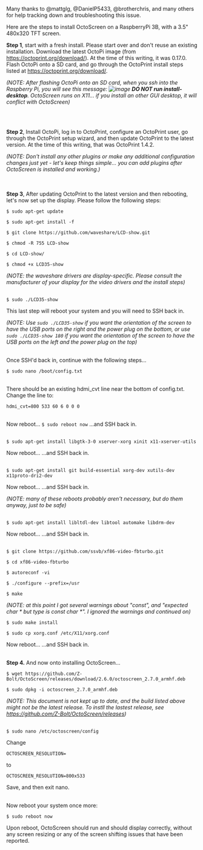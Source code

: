 Many thanks to @mattglg, @DanielP5433, @brotherchris, and many others for help tracking down and troubleshooting this issue.

Here are the steps to install OctoScreen on a RaspberryPi 3B, with a 3.5" 480x320 TFT screen.

**Step 1**, start with a fresh install.  Please start over and don't reuse an existing installation.  Download the latest OctoPi image (from https://octoprint.org/download/).  At the time of this writing, it was 0.17.0.  Flash OctoPi onto a SD card, and go through the OctoPrint install steps listed at https://octoprint.org/download/.
<br />

_(NOTE:  After flashing OctoPi onto an SD card, when you ssh into the Raspberry Pi, you will see this message:
![image](https://user-images.githubusercontent.com/10328858/108611440-606bdb00-7393-11eb-9044-935b20c6e753.png)
**DO NOT run install-desktop**.  OctoScreen runs on X11... if you install an other GUI desktop, it will conflict with OctoScreen)_

<br />
<br />

**Step 2**, Install OctoPi, log in to OctoPrint, configure an OctoPrint user, go through the OctoPrint setup wizard, and then update OctoPrint to the latest version.  At the time of this writing, that was OctoPrint 1.4.2.

_(NOTE:  Don't install any other plugins or make any additional configuration changes just yet - let's keep things simple... you can add plugins after OctoScreen is installed and working.)_
<br />
<br />
<br />

**Step 3**, After updating OctoPrint to the latest version and then rebooting, let's now set up the display.
Please follow the following steps:

`$ sudo apt-get update`

`$ sudo apt-get install -f`

`$ git clone https://github.com/waveshare/LCD-show.git`

`$ chmod -R 755 LCD-show`

`$ cd LCD-show/`

`$ chmod +x LCD35-show`

_(NOTE: the waveshare drivers are display-specific.  Please consult the manufacturer of your display for the video drivers and the install steps)_
<br />
<br />


`$ sudo ./LCD35-show`

This last step will reboot your system and you will need to SSH back in.  

_(NOTE: Use `sudo ./LCD35-show` if you want the orientation of the screen to have the USB ports on the right and the power plug on the bottom, or use `sudo ./LCD35-show 180` if you want the orientation of the screen to have the USB ports on the left and the power plug on the top)_
<br />
<br />


Once SSH'd back in, continue with the following steps...

`$ sudo nano /boot/config.txt`
<br />
<br />

There should be an existing hdmi_cvt line near the bottom of config.txt.  Change the line to:

`hdmi_cvt=800 533 60 6 0 0 0`
<br />
<br />


Now reboot...
`$ sudo reboot now`
...and SSH back in.
<br />
<br />

`$ sudo apt-get install libgtk-3-0 xserver-xorg xinit x11-xserver-utils`

Now reboot... ...and SSH back in.
<br />
<br />


`$ sudo apt-get install git build-essential xorg-dev xutils-dev x11proto-dri2-dev`

Now reboot... ...and SSH back in.

_(NOTE: many of these reboots probably aren't necessary, but do them anyway, just to be safe)_
<br />
<br />

`$ sudo apt-get install libltdl-dev libtool automake libdrm-dev`

Now reboot... ...and SSH back in.
<br />
<br />

`$ git clone https://github.com/ssvb/xf86-video-fbturbo.git`

`$ cd xf86-video-fbturbo`

`$ autoreconf -vi`

`$ ./configure --prefix=/usr`

`$ make`

_(NOTE: at this point I got several warnings about "const", and "expected char * but type is const char *".  I ignored the warnings and continued on)_

`$ sudo make install`

`$ sudo cp xorg.conf /etc/X11/xorg.conf`

Now reboot... ...and SSH back in.
<br />
<br />

**Step 4.** And now onto installing OctoScreen...

`$ wget https://github.com/Z-Bolt/OctoScreen/releases/download/2.6.0/octoscreen_2.7.0_armhf.deb`

`$ sudo dpkg -i octoscreen_2.7.0_armhf.deb`

_(NOTE: This document is not kept up to date, and the build listed above might not be the latest release.  To instll the lastest release, see https://github.com/Z-Bolt/OctoScreen/releases)_
<br />
<br />


`$ sudo nano /etc/octoscreen/config`

Change

`OCTOSCREEN_RESOLUTION=`

to

`OCTOSCREEN_RESOLUTION=800x533`

Save, and then exit nano.
<br />
<br />

Now reboot your system once more:

`$ sudo reboot now`

Upon reboot, OctoScreen should run and should display correctly, without any screen resizing or any of the screen shifting issues that have been reported.

